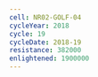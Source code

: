 ```yaml
---
cell: NR02-GOLF-04
cycleYear: 2018
cycle: 19
cycleDate: 2018-19
resistance: 382000
enlightened: 1900000
---
```

